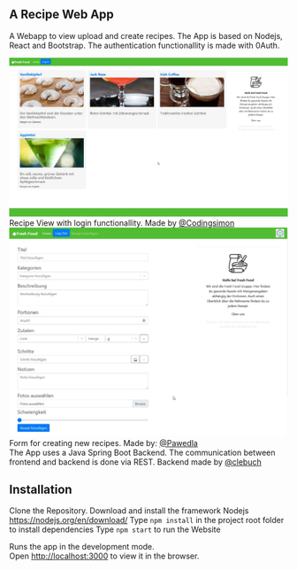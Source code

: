 ## A Recipe Web App
A Webapp to view upload and create recipes. The App is based on Nodejs, React and Bootstrap. The authentication functionallity is made with 0Auth.

![alt text](image.jpg)
Recipe View with login functionallity. Made by [@Codingsimon](https://github.com/Codingsimon)
<br>
![alt text](recipe-app-form.jpg)
Form for creating new recipes. Made by: [@Pawedla](https://github.com/Pawedla)
<br>
The App uses a Java Spring Boot Backend. The communication between frontend and backend is done via REST. Backend made by [@clebuch](https://github.com/clebuch)

## Installation
Clone the Repository.
Download and install the framework Nodejs https://nodejs.org/en/download/
Type `npm install` in the project root folder to install dependencies
Type `npm start` to run the Website

Runs the app in the development mode.\
Open [http://localhost:3000](http://localhost:3000) to view it in the browser.
